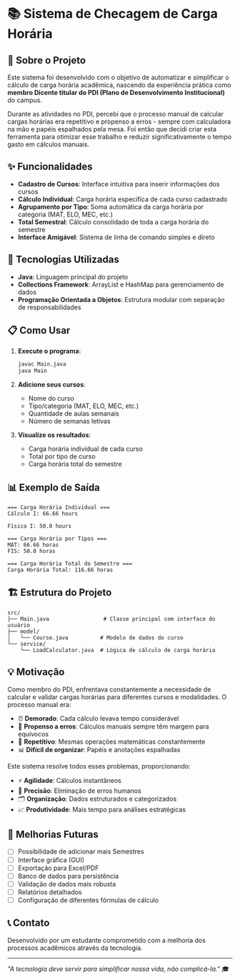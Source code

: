 # 📚 Sistema de Checagem de Carga Horária

## 🎯 Sobre o Projeto

Este sistema foi desenvolvido com o objetivo de automatizar e simplificar o cálculo de carga horária acadêmica, nascendo da experiência prática como **membro Dicente titular do PDI (Plano de Desenvolvimento Institucional)** do campus.

Durante as atividades no PDI, percebi que o processo manual de calcular cargas horárias era repetitivo e propenso a erros - sempre com calculadora na mão e papéis espalhados pela mesa. Foi então que decidi criar esta ferramenta para otimizar esse trabalho e reduzir significativamente o tempo gasto em cálculos manuais.

## ✨ Funcionalidades

- **Cadastro de Cursos**: Interface intuitiva para inserir informações dos cursos
- **Cálculo Individual**: Carga horária específica de cada curso cadastrado
- **Agrupamento por Tipo**: Soma automática da carga horária por categoria (MAT, ELO, MEC, etc.)
- **Total Semestral**: Cálculo consolidado de toda a carga horária do semestre
- **Interface Amigável**: Sistema de linha de comando simples e direto

## 🔧 Tecnologias Utilizadas

- **Java**: Linguagem principal do projeto
- **Collections Framework**: ArrayList e HashMap para gerenciamento de dados
- **Programação Orientada a Objetos**: Estrutura modular com separação de responsabilidades

## 📋 Como Usar

1. **Execute o programa**:
   ```bash
   javac Main.java
   java Main
   ```

2. **Adicione seus cursos**:
   - Nome do curso
   - Tipo/categoria (MAT, ELO, MEC, etc.)
   - Quantidade de aulas semanais
   - Número de semanas letivas

3. **Visualize os resultados**:
   - Carga horária individual de cada curso
   - Total por tipo de curso
   - Carga horária total do semestre

## 📊 Exemplo de Saída

```
=== Carga Horária Individual ===
Cálculo I: 66.66 hours

Física I: 50.0 hours

=== Carga Horária por Tipos ===
MAT: 66.66 horas
FIS: 50.0 horas

=== Carga Horária Total do Semestre ===
Carga Horária Total: 116.66 horas
```

## 🏗️ Estrutura do Projeto

```
src/
├── Main.java                 # Classe principal com interface do usuário
├── model/
│   └── Course.java          # Modelo de dados do curso
└── service/
    └── LoadCalculator.java  # Lógica de cálculo de carga horária
```

## 💡 Motivação

Como membro do PDI, enfrentava constantemente a necessidade de calcular e validar cargas horárias para diferentes cursos e modalidades. O processo manual era:

- ⏰ **Demorado**: Cada cálculo levava tempo considerável
- 📝 **Propenso a erros**: Cálculos manuais sempre têm margem para equívocos  
- 🔄 **Repetitivo**: Mesmas operações matemáticas constantemente
- 📊 **Difícil de organizar**: Papéis e anotações espalhadas

Este sistema resolve todos esses problemas, proporcionando:

- ⚡ **Agilidade**: Cálculos instantâneos
- 🎯 **Precisão**: Eliminação de erros humanos
- 🗂️ **Organização**: Dados estruturados e categorizados
- 📈 **Produtividade**: Mais tempo para análises estratégicas

## 🚀 Melhorias Futuras

- [ ] Possibilidade de adicionar mais Semestres
- [ ] Interface gráfica (GUI)
- [ ] Exportação para Excel/PDF
- [ ] Banco de dados para persistência
- [ ] Validação de dados mais robusta
- [ ] Relatórios detalhados
- [ ] Configuração de diferentes fórmulas de cálculo

## 📞 Contato

Desenvolvido por um estudante comprometido com a melhoria dos processos acadêmicos através da tecnologia.

---

*"A tecnologia deve servir para simplificar nossa vida, não complicá-la."* 🎓
